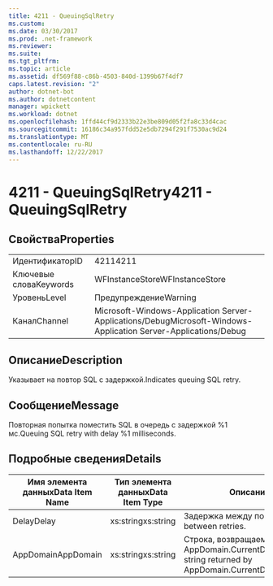 ```yaml
---
title: 4211 - QueuingSqlRetry
ms.custom: 
ms.date: 03/30/2017
ms.prod: .net-framework
ms.reviewer: 
ms.suite: 
ms.tgt_pltfrm: 
ms.topic: article
ms.assetid: df569f88-c86b-4503-840d-1399b67f4df7
caps.latest.revision: "2"
author: dotnet-bot
ms.author: dotnetcontent
manager: wpickett
ms.workload: dotnet
ms.openlocfilehash: 1ffd44cf9d2333b22e3be809d05f2fa8c33d4cac
ms.sourcegitcommit: 16186c34a957fdd52e5db7294f291f7530ac9d24
ms.translationtype: MT
ms.contentlocale: ru-RU
ms.lasthandoff: 12/22/2017
---
```

# <a name="4211---queuingsqlretry"></a><span data-ttu-id="672e3-102">4211 - QueuingSqlRetry</span><span class="sxs-lookup"><span data-stu-id="672e3-102">4211 - QueuingSqlRetry</span></span>
## <a name="properties"></a><span data-ttu-id="672e3-103">Свойства</span><span class="sxs-lookup"><span data-stu-id="672e3-103">Properties</span></span>  
  
|||  
|-|-|  
|<span data-ttu-id="672e3-104">Идентификатор</span><span class="sxs-lookup"><span data-stu-id="672e3-104">ID</span></span>|<span data-ttu-id="672e3-105">4211</span><span class="sxs-lookup"><span data-stu-id="672e3-105">4211</span></span>|  
|<span data-ttu-id="672e3-106">Ключевые слова</span><span class="sxs-lookup"><span data-stu-id="672e3-106">Keywords</span></span>|<span data-ttu-id="672e3-107">WFInstanceStore</span><span class="sxs-lookup"><span data-stu-id="672e3-107">WFInstanceStore</span></span>|  
|<span data-ttu-id="672e3-108">Уровень</span><span class="sxs-lookup"><span data-stu-id="672e3-108">Level</span></span>|<span data-ttu-id="672e3-109">Предупреждение</span><span class="sxs-lookup"><span data-stu-id="672e3-109">Warning</span></span>|  
|<span data-ttu-id="672e3-110">Канал</span><span class="sxs-lookup"><span data-stu-id="672e3-110">Channel</span></span>|<span data-ttu-id="672e3-111">Microsoft-Windows-Application Server-Applications/Debug</span><span class="sxs-lookup"><span data-stu-id="672e3-111">Microsoft-Windows-Application Server-Applications/Debug</span></span>|  
  
## <a name="description"></a><span data-ttu-id="672e3-112">Описание</span><span class="sxs-lookup"><span data-stu-id="672e3-112">Description</span></span>  
 <span data-ttu-id="672e3-113">Указывает на повтор SQL с задержкой.</span><span class="sxs-lookup"><span data-stu-id="672e3-113">Indicates queuing SQL retry.</span></span>  
  
## <a name="message"></a><span data-ttu-id="672e3-114">Сообщение</span><span class="sxs-lookup"><span data-stu-id="672e3-114">Message</span></span>  
 <span data-ttu-id="672e3-115">Повторная попытка поместить SQL в очередь с задержкой %1 мс.</span><span class="sxs-lookup"><span data-stu-id="672e3-115">Queuing SQL retry with delay %1 milliseconds.</span></span>  
  
## <a name="details"></a><span data-ttu-id="672e3-116">Подробные сведения</span><span class="sxs-lookup"><span data-stu-id="672e3-116">Details</span></span>  
  
|<span data-ttu-id="672e3-117">Имя элемента данных</span><span class="sxs-lookup"><span data-stu-id="672e3-117">Data Item Name</span></span>|<span data-ttu-id="672e3-118">Тип элемента данных</span><span class="sxs-lookup"><span data-stu-id="672e3-118">Data Item Type</span></span>|<span data-ttu-id="672e3-119">Описание</span><span class="sxs-lookup"><span data-stu-id="672e3-119">Description</span></span>|  
|--------------------|--------------------|-----------------|  
|<span data-ttu-id="672e3-120">Delay</span><span class="sxs-lookup"><span data-stu-id="672e3-120">Delay</span></span>|<span data-ttu-id="672e3-121">xs:string</span><span class="sxs-lookup"><span data-stu-id="672e3-121">xs:string</span></span>|<span data-ttu-id="672e3-122">Задержка между попытками.</span><span class="sxs-lookup"><span data-stu-id="672e3-122">The delay between retries.</span></span>|  
|<span data-ttu-id="672e3-123">AppDomain</span><span class="sxs-lookup"><span data-stu-id="672e3-123">AppDomain</span></span>|<span data-ttu-id="672e3-124">xs:string</span><span class="sxs-lookup"><span data-stu-id="672e3-124">xs:string</span></span>|<span data-ttu-id="672e3-125">Строка, возвращаемая AppDomain.CurrentDomain.FriendlyName.</span><span class="sxs-lookup"><span data-stu-id="672e3-125">The string returned by AppDomain.CurrentDomain.FriendlyName.</span></span>|
